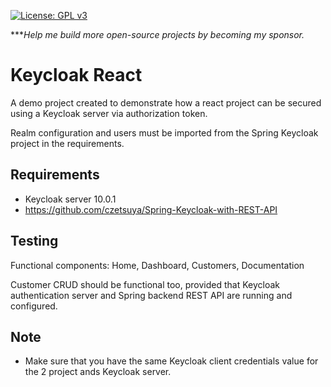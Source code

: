 [![License: GPL v3](https://img.shields.io/badge/License-GPLv3-blue.svg)](https://www.gnu.org/licenses/gpl-3.0)

****Help me build more open-source projects by becoming my sponsor.*

# Keycloak React

A demo project created to demonstrate how a react project can be secured using a Keycloak server via authorization token.

Realm configuration and users must be imported from the Spring Keycloak project in the requirements.

## Requirements
- Keycloak server 10.0.1
- https://github.com/czetsuya/Spring-Keycloak-with-REST-API

## Testing

Functional components: Home, Dashboard, Customers, Documentation

Customer CRUD should be functional too, provided that Keycloak authentication server and Spring backend REST API are running and configured.

## Note
- Make sure that you have the same Keycloak client credentials value for the 2 project ands Keycloak server.

